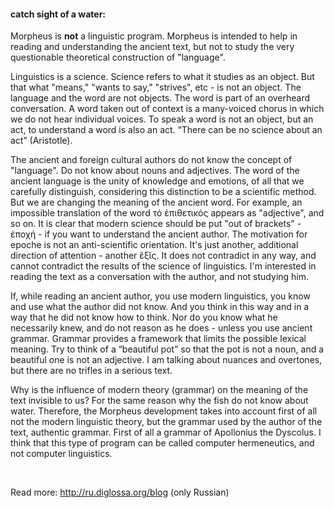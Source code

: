 #### catch sight of a water:

Morpheus is <b>not</b> a linguistic program. Morpheus is intended to help in reading and understanding the ancient text, but not to study the very questionable  theoretical construction of "language".

Linguistics is a science. Science refers to what it studies as an object. But that what "means," "wants to say," "strives", etc - is not an object. The language and the word are not objects. The word is part of an overheard conversation. A word taken out of context is a many-voiced chorus in which we do not hear individual voices. To speak a word is not an object, but an act, to understand a word is also an act. “There can be no science about an act” (Aristotle).

The ancient and foreign cultural authors do not know the concept of "language". Do not know about nouns and adjectives. The word of the ancient language is the unity of knowledge and emotions, of all that we carefully distinguish, considering this distinction to be a scientific method. But we are changing the meaning of the ancient word. For example, an impossible translation of the word τὸ ἐπιθετικός appears as "adjective", and so on. It is clear that modern science should be put "out of brackets" - ἐποχή -  if you want to understand the ancient author. The motivation for epoche is not an anti-scientific orientation. It's just another, additional direction of attention - another ἕξῐς. It does not contradict in any way, and cannot contradict the results of the science of linguistics. I'm interested in reading the text as a conversation with the author, and not studying him.

If, while reading an ancient author, you use modern linguistics, you know and use what the author did not know. And you think in this way and in a way that he did not know how to think. Nor do you know what he necessarily knew, and do not reason as he does - unless you use ancient grammar. Grammar provides a framework that limits the possible lexical meaning. Try to think of a “beautiful pot” so that the pot is not a noun, and a beautiful one is not an adjective. I am talking about nuances and overtones, but there are no trifles in a serious text.

Why is the influence of modern theory (grammar) on the meaning of the text invisible to us? For the same reason why the fish do not know about water. Therefore, the Morpheus development takes into account first of all not the modern linguistic theory, but the grammar used by the author of the text, authentic grammar. First of all a grammar of Apollonius the Dyscolus. I think that this type of program can be called computer hermeneutics, and not computer linguistics.

&nbsp;

Read more: <span class="external">http://ru.diglossa.org/blog</span> (only Russian)

&nbsp;
